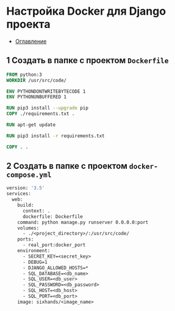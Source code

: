 # Настройка Docker для Django проекта
+ [Оглавление](../README.md)
## 1 Создать в папке с проектом `Dockerfile`
```dockerfile
FROM python:3
WORKDIR /usr/src/code/

ENV PYTHONDONTWRITEBYTECODE 1
ENV PYTHONUNBUFFERED 1

RUN pip3 install --upgrade pip
COPY ./requirements.txt .

RUN apt-get update

RUN pip3 install -r requirements.txt

COPY . .
```
## 2 Создать в папке с проектом `docker-compose.yml`
```dockerfile
version: '3.5'
services:
  web:
    build:
      context: .
      dockerfile: Dockerfile
    command: python manage.py runserver 0.0.0.0:port
    volumes:
      - ./<project_directory>/:/usr/src/code/
    ports:
      - real_port:docker_port
    environment:
      - SECRET_KEY=<secret_key>
      - DEBUG=1
      - DJANGO_ALLOWED_HOSTS=*
      - SQL_DATABASE=<db_name>
      - SQL_USER=<db_user>
      - SQL_PASSWORD=<db_password>
      - SQL_HOST=<db_host>
      - SQL_PORT=<db_port>
    image: sixhands/<image_name>
```